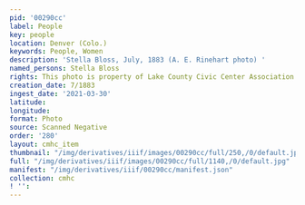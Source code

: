 ```yaml
---
pid: '00290cc'
label: People
key: people
location: Denver (Colo.)
keywords: People, Women
description: 'Stella Bloss, July, 1883 (A. E. Rinehart photo) '
named_persons: Stella Bloss
rights: This photo is property of Lake County Civic Center Association.
creation_date: 7/1883
ingest_date: '2021-03-30'
latitude: 
longitude: 
format: Photo
source: Scanned Negative
order: '280'
layout: cmhc_item
thumbnail: "/img/derivatives/iiif/images/00290cc/full/250,/0/default.jpg"
full: "/img/derivatives/iiif/images/00290cc/full/1140,/0/default.jpg"
manifest: "/img/derivatives/iiif/00290cc/manifest.json"
collection: cmhc
! '': 
---
```

